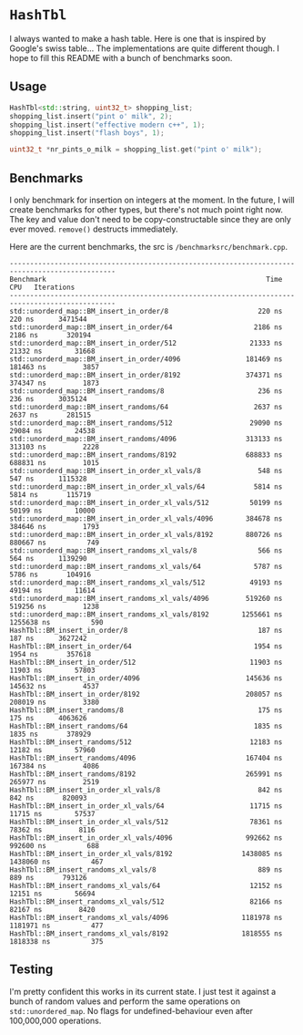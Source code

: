 # `HashTbl`

I always wanted to make a hash table. Here is one that is inspired by
Google's swiss table... The implementations are quite different though.
I hope to fill this README with a bunch of benchmarks soon.

## Usage

```cpp
HashTbl<std::string, uint32_t> shopping_list;
shopping_list.insert("pint o' milk", 2);
shopping_list.insert("effective modern c++", 1);
shopping_list.insert("flash boys", 1);

uint32_t *nr_pints_o_milk = shopping_list.get("pint o' milk");
```

## Benchmarks

I only benchmark for insertion on integers at the moment. In the future,
I will create benchmarks for other types, but there's not much point 
right now. The key and value don't need to be copy-constructable since
they are only ever moved. `remove()` destructs immediately.

Here are the current benchmarks, the src is 
`/benchmarksrc/benchmark.cpp`.

```plaintext
------------------------------------------------------------------------------------------------
Benchmark                                                      Time             CPU   Iterations
------------------------------------------------------------------------------------------------
std::unorderd_map::BM_insert_in_order/8                      220 ns          220 ns      3471544
std::unorderd_map::BM_insert_in_order/64                    2186 ns         2186 ns       320194
std::unorderd_map::BM_insert_in_order/512                  21333 ns        21332 ns        31668
std::unorderd_map::BM_insert_in_order/4096                181469 ns       181463 ns         3857
std::unorderd_map::BM_insert_in_order/8192                374371 ns       374347 ns         1873
std::unorderd_map::BM_insert_randoms/8                       236 ns          236 ns      3035124
std::unorderd_map::BM_insert_randoms/64                     2637 ns         2637 ns       281515
std::unorderd_map::BM_insert_randoms/512                   29090 ns        29084 ns        24538
std::unorderd_map::BM_insert_randoms/4096                 313133 ns       313103 ns         2228
std::unorderd_map::BM_insert_randoms/8192                 688833 ns       688831 ns         1015
std::unorderd_map::BM_insert_in_order_xl_vals/8              548 ns          547 ns      1115328
std::unorderd_map::BM_insert_in_order_xl_vals/64            5814 ns         5814 ns       115719
std::unorderd_map::BM_insert_in_order_xl_vals/512          50199 ns        50199 ns        10000
std::unorderd_map::BM_insert_in_order_xl_vals/4096        384678 ns       384646 ns         1793
std::unorderd_map::BM_insert_in_order_xl_vals/8192        880726 ns       880667 ns          749
std::unorderd_map::BM_insert_randoms_xl_vals/8               566 ns          564 ns      1139290
std::unorderd_map::BM_insert_randoms_xl_vals/64             5787 ns         5786 ns       104916
std::unorderd_map::BM_insert_randoms_xl_vals/512           49193 ns        49194 ns        11614
std::unorderd_map::BM_insert_randoms_xl_vals/4096         519260 ns       519256 ns         1238
std::unorderd_map::BM_insert_randoms_xl_vals/8192        1255661 ns      1255638 ns          590
HashTbl::BM_insert_in_order/8                                187 ns          187 ns      3627242
HashTbl::BM_insert_in_order/64                              1954 ns         1954 ns       357618
HashTbl::BM_insert_in_order/512                            11903 ns        11903 ns        57803
HashTbl::BM_insert_in_order/4096                          145636 ns       145632 ns         4537
HashTbl::BM_insert_in_order/8192                          208057 ns       208019 ns         3380
HashTbl::BM_insert_randoms/8                                 175 ns          175 ns      4063626
HashTbl::BM_insert_randoms/64                               1835 ns         1835 ns       378929
HashTbl::BM_insert_randoms/512                             12183 ns        12182 ns        57960
HashTbl::BM_insert_randoms/4096                           167404 ns       167384 ns         4086
HashTbl::BM_insert_randoms/8192                           265991 ns       265977 ns         2519
HashTbl::BM_insert_in_order_xl_vals/8                        842 ns          842 ns       820093
HashTbl::BM_insert_in_order_xl_vals/64                     11715 ns        11715 ns        57537
HashTbl::BM_insert_in_order_xl_vals/512                    78361 ns        78362 ns         8116
HashTbl::BM_insert_in_order_xl_vals/4096                  992662 ns       992600 ns          688
HashTbl::BM_insert_in_order_xl_vals/8192                 1438085 ns      1438060 ns          467
HashTbl::BM_insert_randoms_xl_vals/8                         889 ns          889 ns       793126
HashTbl::BM_insert_randoms_xl_vals/64                      12152 ns        12151 ns        56694
HashTbl::BM_insert_randoms_xl_vals/512                     82166 ns        82167 ns         8420
HashTbl::BM_insert_randoms_xl_vals/4096                  1181978 ns      1181971 ns          477
HashTbl::BM_insert_randoms_xl_vals/8192                  1818555 ns      1818338 ns          375
```

## Testing

I'm pretty confident this works in its current state. I just test it
against a bunch of random values and perform the same operations on
`std::unordered_map`. No flags for undefined-behaviour even after 
100,000,000 operations.